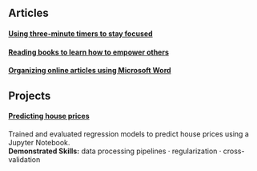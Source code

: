 ## Articles  
#### [Using three-minute timers to stay focused](https://github.com/maximilian-ho/articles/blob/main/using_three-minute_timers_to_stay_focused.md)  
#### [Reading books to learn how to empower others](https://github.com/maximilian-ho/articles/blob/main/reading_books_to_learn_how_to_empower_others.md)  
#### [Organizing online articles using Microsoft Word](https://github.com/maximilian-ho/articles/blob/main/organizing_online_articles_using_microsoft_word.md) 

## Projects
#### [Predicting house prices](https://github.com/maximilian-ho/Data-Analytics-Projects/blob/main/House%20Prices%20Prediction/house-prices-prediction.ipynb) 
Trained and evaluated regression models to predict house prices using a Jupyter Notebook.  
**Demonstrated Skills:** data processing pipelines · regularization · cross-validation  

